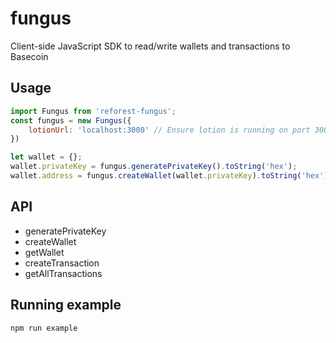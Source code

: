 # fungus
Client-side JavaScript SDK to read/write wallets and transactions to Basecoin

## Usage
```javascript
import Fungus from 'reforest-fungus';
const fungus = new Fungus({
    lotionUrl: 'localhost:3000' // Ensure lotion is running on port 3000
})

let wallet = {};
wallet.privateKey = fungus.generatePrivateKey().toString('hex');
wallet.address = fungus.createWallet(wallet.privateKey).toString('hex');

```

## API
* generatePrivateKey
* createWallet
* getWallet
* createTransaction
* getAllTransactions

## Running example
```bash
npm run example
```
